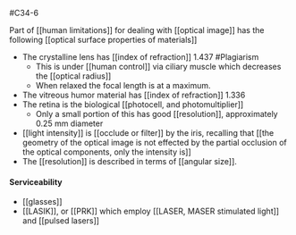 #C34-6

Part of [[human limitations]] for dealing with [[optical image]] has the following [[optical surface properties of materials]]

- The crystalline lens has [[index of refraction]] $1.437$ #Plagiarism 
	- This is under [[human control]] via ciliary muscle which decreases the [[optical radius]]
	- When relaxed the focal length is at a maximum.
- The vitreous humor material has [[index of refraction]] $1.336$
- The retina is the biological [[photocell, and photomultiplier]]
	- Only a small portion of this has good [[resolution]], approximately $0.25 \text{ mm}$ diameter
- [[light intensity]] is [[occlude or filter]] by the iris, recalling that [[the geometry of the optical image is not effected by the partial occlusion of the optical components, only the intensity is]]
- The [[resolution]] is described in terms of [[angular size]].

#### Serviceability
- [[glasses]]
- [[LASIK]], or [[PRK]] which employ [[LASER, MASER stimulated light]] and [[pulsed lasers]]